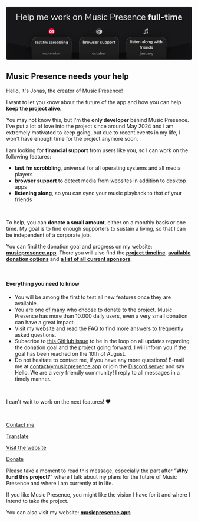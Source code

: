 ![](./banner/en/image.png)

## Music Presence needs your help

Hello, it's Jonas, the creator of Music Presence!

I want to let you know about the future of the app
and how you can help **keep the project alive**.

You may not know this, but I'm the **only developer**
behind Music Presence. I've put a lot of love into the project
since around May 2024
and I am extremely motivated to keep going,
but due to recent events in my life,
I won't have enough time for the project anymore soon.

I am looking for **financial support** from users like you,
so I can work on the following features:

- **last.fm scrobbling**, universal for all operating systems and all media players
- **browser support** to detect media from websites in addition to desktop apps
- **listening along**, so you can sync your music playback to that of your friends

&nbsp;

To help, you can **donate a small amount**,
either on a monthly basis or one time.
My goal is to find enough supporters to sustain a living,
so that I can be independent of a corporate job.

You can find the donation goal and progress on my website:
[**musicpresence.app**](https://musicpresence.app?utm_source=app&utm_medium=news).
There you will also find the
[**project timeline**](https://musicpresence.app?utm_source=app&utm_medium=news#timeline),
[**available donation options**](https://musicpresence.app/donate?utm_source=app&utm_medium=news) and
[**a list of all current sponsors**](https://musicpresence.app/sponsors?utm_source=app&utm_medium=news).

&nbsp;

#### Everything you need to know

- You will be among the first to test all new features once they are available.
- You are [one of many](https://musicpresence.app/sponsors?utm_source=app&utm_medium=news)
who choose to donate to the project. Music Presence has more than 10.000&nbsp;daily&nbsp;users,
even a very small donation can have a great impact.
- Visit my [website](https://musicpresence.app?utm_source=app&utm_medium=news)
and read the [FAQ](https://musicpresence.app/donate?utm_source=app&utm_medium=news#faq)
to find more answers to frequently asked questions.
- Subscribe to [this GitHub issue](https://github.com/ungive/discord-music-presence/issues/344)
to be in the loop on all updates regarding the donation goal
and the project going forward.
I will inform you if the goal has been reached on the 10th of August.
- Do not hesitate to contact me, if you have any more questions!
E-mail me at [contact@musicpresence.app](mailto:contact@musicpresence.app)
or join the [Discord server](https://discord.gg/GemxJsWKMD)
and say Hello. We are a very friendly community!
I reply to all messages in a timely manner.

&nbsp;

I can't wait to work on the next features! ❤️

&nbsp;

<!-- button aside -->
[Contact me](mailto:contact@musicpresence.app)

<!-- button aside -->
[Translate](https://github-com.translate.goog/music-presence/news/blob/write/news/4/content.md?_x_tr_sl=auto&_x_tr_tl=en&_x_tr_hl=en&_x_tr_pto=wapp)

<!-- button -->
[Visit the website](https://musicpresence.app?utm_source=app&utm_medium=news)

<!-- button -->
[Donate](https://musicpresence.app/donate?utm_source=app&utm_medium=news)

<!-- urgent -->
Please take a moment to read this message,
especially the part after "**Why fund this project?**"
where I talk about my plans for the future of Music Presence
and where I am currently at in life.

If you like Music Presence, you might like the vision I have for it
and where I intend to take the project.

You can also visit my website:
[**musicpresence.app**](https://musicpresence.app)
